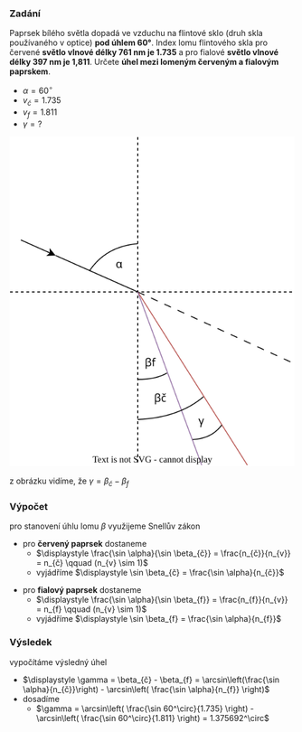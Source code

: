 ### Zadání

Paprsek bílého světla dopadá ve vzduchu na flintové sklo (druh skla používaného v optice) **pod úhlem 60°**. Index lomu flintového skla pro červené **světlo vlnové délky 761 nm je 1.735** a pro fialové **světlo vlnové délky 397 nm je 1,811**. Určete **úhel mezi lomeným červeným a fialovým paprskem**.

- $\alpha = 60^\circ$
- $v_{č} = 1.735$
- $v_{f} = 1.811$
- $\gamma = ?$

![](_assets/priklad11.svg)

z obrázku vidíme, že $\gamma = \beta_{č} - \beta_{f}$

### Výpočet

pro stanovení úhlu lomu $\beta$ využijeme Snellův zákon
- pro **červený paprsek** dostaneme
	- $\displaystyle \frac{\sin \alpha}{\sin \beta_{č}} = \frac{n_{č}}{n_{v}} = n_{č} \qquad (n_{v} \sim 1)$
	- vyjádříme $\displaystyle \sin \beta_{č} = \frac{\sin \alpha}{n_{č}}$
+ pro **fialový paprsek** dostaneme
	+ $\displaystyle \frac{\sin \alpha}{\sin \beta_{f}} = \frac{n_{f}}{n_{v}} = n_{f}  \qquad (n_{v} \sim 1)$
	+ vyjádříme $\displaystyle \sin \beta_{f} = \frac{\sin \alpha}{n_{f}}$

### Výsledek

vypočítáme výsledný úhel
- $\displaystyle \gamma = \beta_{č} - \beta_{f} = \arcsin\left(\frac{\sin \alpha}{n_{č}}\right) - \arcsin\left( \frac{\sin \alpha}{n_{f}} \right)$
- dosadíme
	- $\gamma = \arcsin\left( \frac{\sin 60^\circ}{1.735} \right) - \arcsin\left( \frac{\sin 60^\circ}{1.811} \right) = 1.375692^\circ$